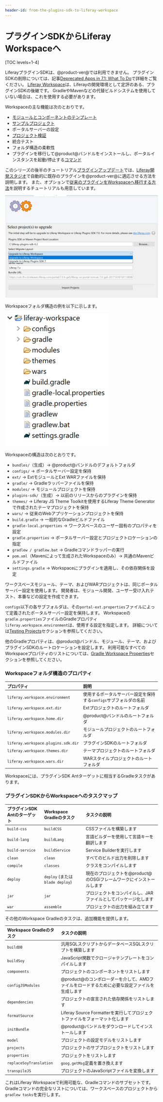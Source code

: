 ```yaml
---
header-id: from-the-plugins-sdk-to-liferay-workspace
---
```


# プラグインSDKからLiferay Workspaceへ

[TOC levels=1-4]

LiferayプラグインSDKは、@product-ver@では利用できません。 プラグインSDKの削除については、記事[Deprecated Apps in 7.1: What To Do](/docs/7-1/deploy/-/knowledge_base/d/deprecated-apps-in-7-1-what-to-do#foundation)で詳細をご覧ください。 [Liferay Workspace](/docs/7-1/tutorials/-/knowledge_base/t/liferay-workspace)は、Liferayの開発環境として定評のある、プラグインSDKの後継です。 GradleやMavenなどの代替ビルドシステムを使用していない場合は、これを使用する必要があります。

Workspaceの主な機能は次のとおりです。

  - [モジュールとコンポーネントのテンプレート](/docs/7-1/tutorials/-/knowledge_base/t/creating-projects-with-blade-cli#project-templates)
  - [サンプルプロジェクト](/docs/7-1/tutorials/-/knowledge_base/t/liferay-sample-projects)
  - ポータルサーバーの設定
  - [プロジェクト検証](/docs/7-1/tutorials/-/knowledge_base/t/validating-modules-against-the-target-platform)
  - 統合テスト
  - フォルダ構造の柔軟性
  - プラグインを移行して@product@バンドルをインストールし、ポータルインスタンスを起動/停止する[コマンド](/docs/7-1/tutorials/-/knowledge_base/t/blade-cli)

このシリーズの後半のチュートリアル[プラグインアップデート](/docs/7-1/tutorials/-/knowledge_base/t/upgrading-plugins-to-liferay-7)では、[Liferay開発スタジオ](/docs/7-1/tutorials/-/knowledge_base/t/liferay-ide)で自動的に既存のプラグインを@product-ver@に適応させる方法を説明します。 また、オプションで[従来のプラグインをWorkspaceへ移行する方法](/docs/7-1/tutorials/-/knowledge_base/t/migrating-traditional-plugins-to-workspace-web-applications)を説明するチュートリアルも用意しています。

![図1：Liferay@ide@のUpgrade Plannerは、プラグインのアップグレードプロセスにおける多くの面を自動化します。](../../../images/improved-tooling-code-upgrade-configure-proj.png)

Workspaceフォルダ構造の例を以下に示します。

![図2：Liferay Workspaceはプロジェクトを集約し、同じサーバー設定とGradleビルド環境を使用します。](../../../images/improved-tooling-workspace-structure.png)

Workspaceの構造は次のとおりです。

  - `bundles/`（生成）→ @product@バンドルのデフォルトフォルダ
  - `configs/` → ポータルサーバー設定を保持
  - `ext/` → ExtモジュールとExt WARファイルを保持
  - `gradle/` → Gradleラッパーファイルを保持
  - `modules/` → モジュールプロジェクトを保持
  - `plugins-sdk/`（生成）→ 以前のリリースからのプラグインを保持
  - `themes/` → Liferay JS Theme Toolkitを使用するLiferay Theme Generatorで作成されたテーマプロジェクトを保持
  - `wars/` → 従来のWebアプリケーションプロジェクトを保持
  - `build.gradle` → 一般的なGradleビルドファイル
  - `gradle-local.properties` → ワークスペースのユーザー固有のプロパティを設定
  - `gradle.properties` → ポータルサーバー設定とプロジェクトロケーションの指定
  - `gradlew / gradlew.bat` → Gradleコマンドラッパーの実行
  - `pom.xml`（Mavenによって生成されたWorkspaceのみ）→ 共通のMavenビルドファイル
  - `settings.gradle` → Workspaceにプラグインを適用し、その依存関係を設定

ワークスペースモジュール、テーマ、およびWARプロジェクトは、同じポータルサーバー設定を使用します。 開発者は、モジュール開発、ユーザー受け入れテスト、本番などの設定を作成できます。

`configs`以下の各サブフォルダは、その`portal-ext.properties`ファイルによって定義されたポータルサーバー設定を保持します。 Workspaceの`gradle.properties`ファイルのGradleプロパティ`liferay.workspace.environment`は、使用する設定を指定します。 詳細については[Testing Projects](/docs/7-1/tutorials/-/knowledge_base/t/development-lifecycle-for-a-liferay-workspace#testing-projects)セクションを参照してください。

他のGradleプロパティは、@product@バンドル、モジュール、テーマ、およびプラグインSDKのルートロケーションを設定します。 利用可能なすべてのWorkspaceプロパティのリストについては、[Gradle Workspace Properties](/docs/7-1/tutorials/-/knowledge_base/t/configuring-a-liferay-workspace#gradle-workspace-properties)セクションを参照してください。

### Workspaceフォルダ構造のプロパティ

| プロパティ                               | 説明                                    |
|:----------------------------------- |:------------------------------------- |
| `liferay.workspace.environment`     | 使用するポータルサーバー設定を保持する`configs`サブフォルダの名前 |
| `liferay.workspace.ext.dir`         | Extプロジェクトのルートフォルダ                     |
| `liferay.workspace.home.dir`        | @product@バンドルのルートフォルダ                 |
| `liferay.workspace.modules.dir`     | モジュールプロジェクトのルートフォルダ                   |
| `liferay.workspace.plugins.sdk.dir` | プラグインSDKのルートフォルダ                      |
| `liferay.workspace.themes.dir`      | テーマプロジェクトのルートフォルダ                     |
| `liferay.workspace.wars.dir`        | WARスタイルプロジェクトのルートフォルダ                 |

Workspaceには、プラグインSDK Antターゲットに相当するGradleタスクがあります。

### プラグインSDKからWorkspaceへのタスクマップ

| プラグインSDK Antのターゲット | Workspace Gradleのタスク          | タスクの説明                                    |
|:------------------ |:----------------------------- |:----------------------------------------- |
| `build-css`        | `buildCSS`                    | CSSファイルを構築します                             |
| `build-lang`       | `buildLang`                   | 言語ビルダーを使用して言語キーを翻訳します                     |
| `build-service`    | `buildService`                | Service Builderを実行します                     |
| `clean`            | `clean`                       | すべてのビルド出力を削除します                           |
| `compile`          | `classes`                     | クラスをコンパイルします                              |
| `deploy`           | `deploy` (または `blade deploy`) | 現在のプロジェクトを@product@のOSGiフレームワークにインストールします |
| `jar`              | `jar`                         | プロジェクトをコンパイルし、JARファイルとしてパッケージ化します         |
| `war`              | `assemble`                    | プロジェクトの出力を組み立てます                          |

その他のWorkspace Gradleのタスクは、追加機能を提供します。

| Workspace Gradleのタスク    | タスクの説明                                                |
|:----------------------- |:----------------------------------------------------- |
| `buildDB`               | 汎用SQLスクリプトからデータベースSQLスクリプトを構築します                      |
| `buildSoy`              | JavaScript関数でクロージャテンプレートをコンパイルします                     |
| `components`            | プロジェクトのコンポーネントをリストします                                 |
| `configJSModules`       | @product@のコンボローダーを介して、AMDファイルをロードするために必要な設定ファイルを生成します |
| `dependencies`          | プロジェクトの宣言された依存関係をリストします                               |
| `formatSource`          | Liferay Source Formatterを実行してプロジェクトファイルをフォーマット化します    |
| `initBundle`            | @product@バンドルをダウンロードしてインストールします                       |
| `model`                 | プロジェクトの設定モデルをリストします                                   |
| `projects`              | プロジェクトのサブプロジェクトをリストします                                |
| `properties`            | プロジェクトをリストします                                         |
| `replaceSoyTranslation` | `goog.getMsg`定義を置き換えます                                |
| `transpileJS`           | プロジェクトのJavaScriptファイルを変換します                           |

これはLiferay Workspaceで利用可能な、Gradleコマンドのサブセットです。 Gradleコマンドの完全なリストについては、ワークスペースのプロジェクトから`gradlew tasks`を実行します。


<!-- TODO: Mention Workspace Test Integration section here for info on test
commands once article is available. -Cody -->
